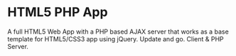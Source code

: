 # HTML5 PHP App
A full HTML5 Web App with a PHP based AJAX server that works as a 
base template for HTML5/CSS3 app using jQuery. Update and go. Client & PHP Server.
